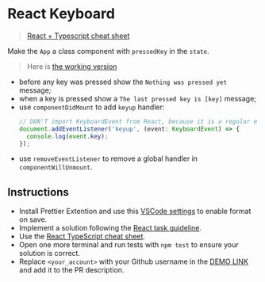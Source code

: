 # React Keyboard

> [React + Typescript cheat sheet](https://mate-academy.github.io/fe-program/js/extra/react-typescript)

Make the `App` a class component with `pressedKey` in the `state`.

> Here is [the working version](https://mate-academy.github.io/react_keyboard/)

- before any key was pressed show the `Nothing was pressed yet` message;
- when a key is pressed show a `The last pressed key is [key]` message;
- use `componentDidMount` to add `keyup` handler:
    ```ts
    // DON'T import KeyboardEvent from React, because it is a regular event
    document.addEventListener('keyup', (event: KeyboardEvent) => {
      console.log(event.key);
    });
    ```
- use `removeEventListener` to remove a global handler in `componentWillUnmount`.

## Instructions
- Install Prettier Extention and use this [VSCode settings](https://mate-academy.github.io/fe-program/tools/vscode/settings.json) to enable format on save.
- Implement a solution following the [React task guideline](https://github.com/mate-academy/react_task-guideline#react-tasks-guideline).
- Use the [React TypeScript cheat sheet](https://mate-academy.github.io/fe-program/js/extra/react-typescript).
- Open one more terminal and run tests with `npm test` to ensure your solution is correct.
- Replace `<your_account>` with your Github username in the [DEMO LINK](https://weswojciech.github.io/react_keyboard/) and add it to the PR description.
